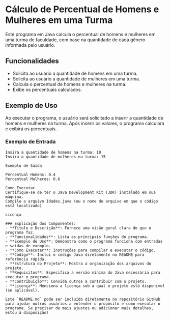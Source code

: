 # Cálculo de Percentual de Homens e Mulheres em uma Turma

Este programa em Java calcula o percentual de homens e mulheres em uma turma de faculdade, com base na quantidade de cada gênero informada pelo usuário.

## Funcionalidades

- Solicita ao usuário a quantidade de homens em uma turma.
- Solicita ao usuário a quantidade de mulheres em uma turma.
- Calcula o percentual de homens e mulheres na turma.
- Exibe os percentuais calculados.

## Exemplo de Uso

Ao executar o programa, o usuário será solicitado a inserir a quantidade de homens e mulheres na turma. Após inserir os valores, o programa calculará e exibirá os percentuais.

### Exemplo de Entrada

```text
Insira a quantidade de homens na turma: 10
Insira a quantidade de mulheres na turma: 15

Exemplo de Saída

Percentual Homens: 0.4
Percentual Mulheres: 0.6

Como Executar
Certifique-se de ter o Java Development Kit (JDK) instalado em sua máquina.
Compile o arquivo Idades.java (ou o nome do arquivo em que o código está localizado)

Licença

### Explicação dos Componentes:
- **Título e Descrição**: Fornece uma visão geral clara do que o programa faz.
- **Funcionalidades**: Lista as principais funções do programa.
- **Exemplo de Uso**: Demonstra como o programa funciona com entradas e saídas de exemplo.
- **Como Executar**: Instruções para compilar e executar o código.
- **Código**: Inclui o código Java diretamente no README para referência rápida.
- **Estrutura do Projeto**: Mostra a organização dos arquivos do projeto.
- **Requisitos**: Especifica a versão mínima do Java necessária para executar o programa.
- **Contribuição**: Convida outros a contribuir com o projeto.
- **Licença**: Menciona a licença sob a qual o projeto está disponível (se aplicável).

Este `README.md` pode ser incluído diretamente no repositório GitHub para ajudar outros usuários a entender o propósito e como executar o programa. Se precisar de mais ajustes ou adicionar mais detalhes, estou à disposição!

